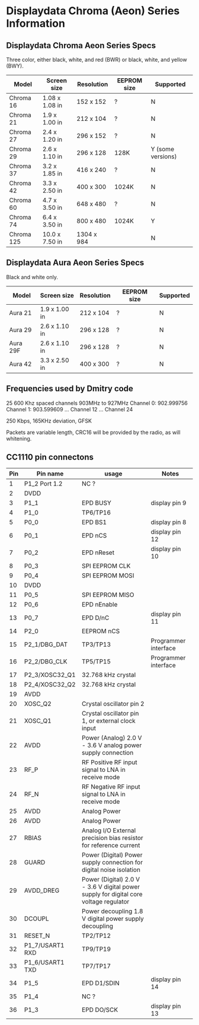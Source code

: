 # Displaydata Chroma (Aeon) Series Information

## Displaydata Chroma Aeon Series Specs

Three color, either black, white, and red (BWR) or black, white, and yellow (BWY).

| Model | Screen size | Resolution | EEPROM size | Supported |
| -| -| - | - | -|
| Chroma 16 | 1.08 x 1.08 in | 152 x 152 |? | N |
| Chroma 21 | 1.9 x 1.00  in | 212 x 104 |? | N |
| Chroma 27 | 2.4 x 1.20  in | 296 x 152 |? | N |
| Chroma 29 | 2.6 x 1.10  in | 296 x 128 | 128K | Y (some versions) |
| Chroma 37 | 3.2 x 1.85  in | 416 x 240 |? | N |
| Chroma 42 | 3.3 x 2.50  in | 400 x 300 | 1024K | N |
| Chroma 60 | 4.7 x 3.50  in | 648 x 480 |? | N |
| Chroma 74 | 6.4 x 3.50  in | 800 x 480 | 1024K | Y |
| Chroma 125 | 10.0 x 7.50  in | 1304 x 984 | | N |

## Displaydata Aura Aeon Series Specs

Black and white only.

| Model | Screen size | Resolution | EEPROM size | Supported |
| -| -| - | - | -|
| Aura 21 | 1.9 x 1.00  in | 212 x 104 |? | N |
| Aura 29 | 2.6 x 1.10  in | 296 x 128 | ? | N |
| Aura 29F | 2.6 x 1.10  in | 296 x 128 | ? | N |
| Aura 42 | 3.3 x 2.50  in | 400 x 300 | ? | N |

## Frequencies used by Dmitry code

25 600 Khz spaced channels 903MHz to 927MHz
Channel 0: 902.999756
Channel 1: 903.599609
...
Channel 12
...
Channel 24


250 Kbps, 165KHz deviation, GFSK

Packets are variable length, CRC16 will be provided by the radio, as will whitening. 



## CC1110 pin connectons
| Pin | Pin name | usage | Notes |
| - | - | -|-|
| 1| P1_2 Port 1.2 |NC ?|
| 2| DVDD ||
| 3| P1_1 | EPD BUSY | display pin 9|
| 4| P1_0 | TP6/TP16 ||
| 5| P0_0 | EPD BS1 | display pin 8|
| 6| P0_1 | EPD nCS | display pin 12|
| 7| P0_2 | EPD nReset |display pin 10|
| 8| P0_3 | SPI EEPROM CLK|
| 9| P0_4 | SPI EEPROM MOSI|
| 10| DVDD
| 11| P0_5 | SPI EEPROM MISO|
| 12| P0_6 | EPD nEnable|
| 13| P0_7 | EPD D/nC | display pin 11|
| 14| P2_0 | EEPROM nCS ||
| 15| P2_1/DBG_DAT | TP3/TP13| Programmer interface |
| 16| P2_2/DBG_CLK | TP5/TP15 | Programmer interface|
| 17| P2_3/XOSC32_Q1 | 32.768 kHz crystal |
| 18| P2_4/XOSC32_Q2 | 32.768 kHz crystal |
| 19| AVDD 
| 20| XOSC_Q2 | Crystal oscillator pin 2 |
| 21| XOSC_Q1 | Crystal oscillator pin 1, or external clock input |
| 22| AVDD | Power (Analog) 2.0 V - 3.6 V analog power supply connection |
| 23| RF_P | RF Positive RF input signal to LNA in receive mode |
| 24| RF_N | RF Negative RF input signal to LNA in receive mode |
| 25| AVDD | Analog Power 
| 26| AVDD | Analog Power 
| 27| RBIAS | Analog I/O External precision bias resistor for reference current |
| 28| GUARD | Power (Digital) Power supply connection for digital noise isolation |
| 29| AVDD_DREG |Power (Digital) 2.0 V - 3.6 V digital power supply for digital core voltage regulator |
| 30| DCOUPL | Power decoupling 1.8 V digital power supply decoupling |
| 31| RESET_N | TP2/TP12 |
| 32| P1_7/USART1 RXD | TP9/TP19 |
| 33| P1_6/USART1 TXD | TP7/TP17 |
| 34| P1_5 | EPD D1/SDIN | display pin 14 |
| 35| P1_4 | NC ?
| 36| P1_3 | EPD DO/SCK | display pin 13|

